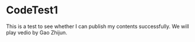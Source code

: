# CodeTest1
This is a test to see whether I can publish my contents successfully.
We will play vedio by Gao Zhijun.
